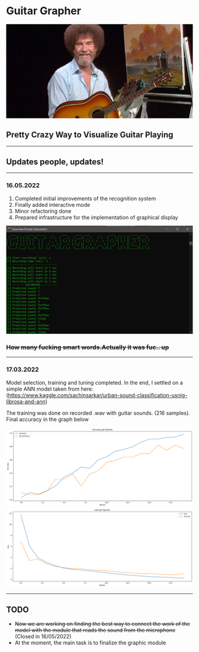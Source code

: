 # Guitar Grapher

![](https://github.com/Andy666Fox/GuitarGrapher_v2/blob/master/readme_images/GG_logo.jpg?raw=true)
## Pretty Crazy Way to Visualize Guitar Playing

---

## **Updates people, updates!**
---

### **16.05.2022**
1. Completed initial improvements of the recognition system
2. Finally added interactive mode
3. Minor refactoring done
4. Prepared infrastructure for the implementation of graphical display

![](https://github.com/Andy666Fox/GuitarGrapher_v2/blob/master/readme_images/cmd_logo.png?raw=true)

### ~~How many fucking smart words.Actually it was fuc.. up~~
---
### **17.03.2022**
Model selection, training and tuning completed.
In the end, I settled on a simple ANN model taken from here:
(https://www.kaggle.com/sachinsarkar/urban-sound-classification-usnig-librosa-and-ann)

The training was done on recorded .wav with guitar sounds. (216 samples). Final accuracy in the graph below

![](https://github.com/Andy666Fox/GuitarGrapher_v2/blob/master/readme_images/accuracy.png?raw=true)
![](https://github.com/Andy666Fox/GuitarGrapher_v2/blob/master/readme_images/loss.png?raw=true)

---

## TODO
* ~~Now we are working on finding the best way to connect the work of the model with the module that reads the sound from the microphone~~ (Closed in 16/05/2022)
* At the moment, the main task is to finalize the graphic module




